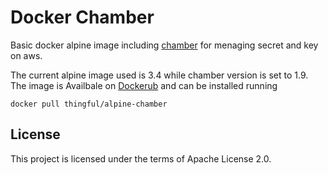 # Docker Chamber
Basic docker alpine image including [chamber](https://github.com/segmentio/chamber) for menaging secret and key on aws.

The current alpine image used is 3.4 while chamber version is set to 1.9.
The image is Availbale on [Dockerub](https://hub.docker.com/r/thingful/alpine-chamber) and can be installed running
```
docker pull thingful/alpine-chamber
```

## License
This project is licensed under the terms of Apache License 2.0.
